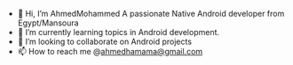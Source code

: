 - 👋 Hi, I’m AhmedMohammed  A passionate Native Android developer from Egypt/Mansoura
- 🌱 I’m currently learning topics in Android development.
- 💞️ I’m looking to collaborate on  Android projects
- 📫 How to reach me  @ahmedhamama@gmail.com


<!---
AhmedMohammed409/AhmedMohammed409 is a ✨ special ✨ repository because its `README.md` (this file) appears on your GitHub profile.
You can click the Preview link to take a look at your changes.
--->
